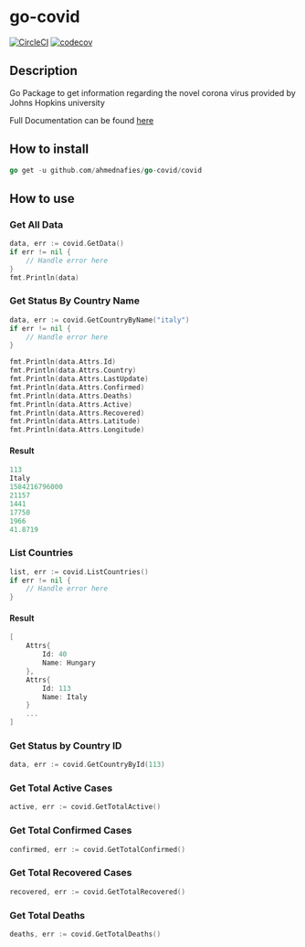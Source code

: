 # go-covid

[![CircleCI](https://circleci.com/gh/ahmednafies/go-covid.svg?style=shield)](https://circleci.com/gh/ahmednafies/go-covid) [![codecov](https://codecov.io/gh/ahmednafies/go-covid/branch/master/graph/badge.svg)](https://codecov.io/gh/ahmednafies/go-covid)

## Description

Go Package to get information regarding the novel corona virus provided by Johns Hopkins university

Full Documentation can be found [here](https://ahmednafies.github.io/go-covid/)

## How to install

```go
go get -u github.com/ahmednafies/go-covid/covid
```

## How to use

### Get All Data

```go
data, err := covid.GetData()
if err != nil {
    // Handle error here
}
fmt.Println(data)
```

### Get Status By Country Name

```go
data, err := covid.GetCountryByName("italy")
if err != nil {
    // Handle error here
}

fmt.Println(data.Attrs.Id)
fmt.Println(data.Attrs.Country)
fmt.Println(data.Attrs.LastUpdate)
fmt.Println(data.Attrs.Confirmed)
fmt.Println(data.Attrs.Deaths)
fmt.Println(data.Attrs.Active)
fmt.Println(data.Attrs.Recovered)
fmt.Println(data.Attrs.Latitude)
fmt.Println(data.Attrs.Longitude)
```

#### Result

```go
113
Italy
1584216796000
21157
1441
17750
1966
41.8719
```

### List Countries

```go
list, err := covid.ListCountries()
if err != nil {
    // Handle error here
}
```

#### Result

```go
[
    Attrs{
        Id: 40
        Name: Hungary
    },
    Attrs{
        Id: 113
        Name: Italy
    }
    ...
]
```

### Get Status by Country ID

```go
data, err := covid.GetCountryById(113)
```

### Get Total Active Cases

```go
active, err := covid.GetTotalActive()
```

### Get Total Confirmed Cases

```go
confirmed, err := covid.GetTotalConfirmed()
```

### Get Total Recovered Cases

```go
recovered, err := covid.GetTotalRecovered()
```

### Get Total Deaths

```go
deaths, err := covid.GetTotalDeaths()
```

